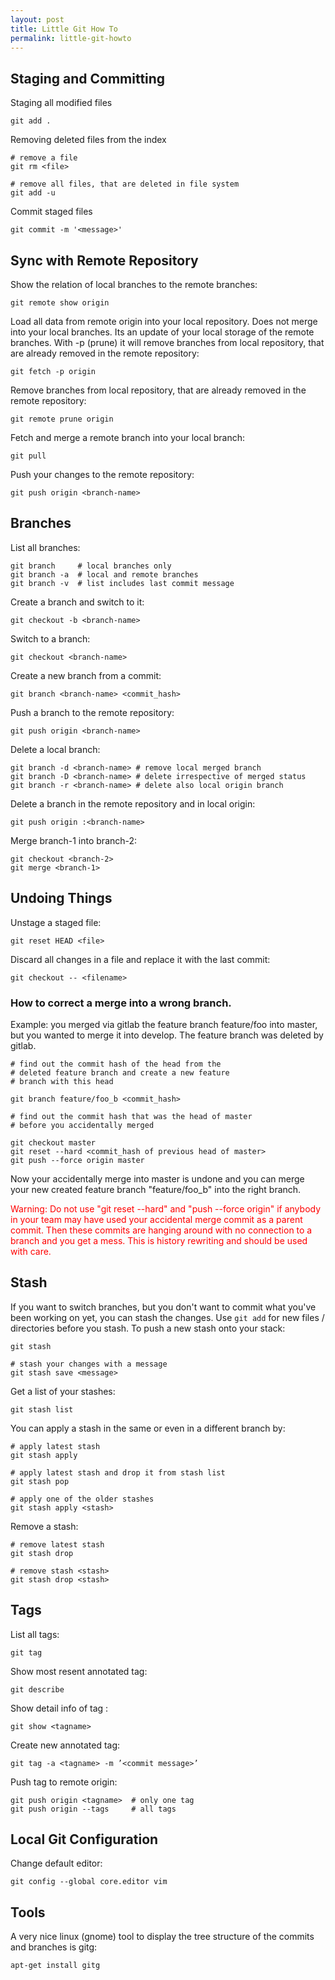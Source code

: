 ```yaml
---
layout: post
title: Little Git How To
permalink: little-git-howto
---
```


## Staging and Committing

Staging all modified files

```
git add .
```

Removing deleted files from the index

```
# remove a file
git rm <file>

# remove all files, that are deleted in file system
git add -u
```

Commit staged files

```
git commit -m '<message>'
```


## Sync with Remote Repository
Show the relation of local branches to the remote branches:

```
git remote show origin
```

Load all data from remote origin into your local repository. Does not merge into your local branches. Its an update of your local storage of the remote branches. With -p (prune) it will remove branches from local repository, that are already removed in the remote repository:

```
git fetch -p origin
```

Remove branches from local repository, that are already removed in the remote repository:

```
git remote prune origin
```

Fetch and merge a remote branch into your local branch:

```
git pull
``` 

Push your changes to the remote repository:

```
git push origin <branch-name>
```

## Branches
List all branches:

```
git branch     # local branches only
git branch -a  # local and remote branches
git branch -v  # list includes last commit message
```

Create a branch and switch to it:

```
git checkout -b <branch-name>
```

Switch to a branch:

```
git checkout <branch-name>
```

Create a new branch from a commit:

```
git branch <branch-name> <commit_hash>
```

Push a branch to the remote repository:

```
git push origin <branch-name>
```

Delete a local branch:

```
git branch -d <branch-name> # remove local merged branch
git branch -D <branch-name> # delete irrespective of merged status
git branch -r <branch-name> # delete also local origin branch
``` 

Delete a branch in the remote repository and in local origin:

```
git push origin :<branch-name>
```

Merge branch-1 into branch-2:

```
git checkout <branch-2>
git merge <branch-1>
```

## Undoing Things
Unstage a staged file:

```
git reset HEAD <file>
``` 

Discard all changes in a file and replace it with the last commit:

```
git checkout -- <filename>
```

### How to correct a merge into a wrong branch. 
Example: 
you merged via gitlab the feature branch feature/foo into master, but you wanted to merge it into develop. The feature branch was deleted by gitlab.

```
# find out the commit hash of the head from the 
# deleted feature branch and create a new feature 
# branch with this head

git branch feature/foo_b <commit_hash>

# find out the commit hash that was the head of master
# before you accidentally merged

git checkout master
git reset --hard <commit_hash of previous head of master>
git push --force origin master
```

Now your accidentally merge into master is undone and you can merge your new created feature branch "feature/foo_b" into the right branch.

<font color='red'>
Warning:
Do not use "git reset --hard" and "push --force origin" if anybody in your team may have used your accidental merge commit as a parent commit. Then these commits are hanging around with no connection to a branch and you get a mess. This is history rewriting and should be used with care.
</font>

## Stash
If you want to switch branches, but you don't want to commit what you've been working on yet, you can stash the changes. Use ```git add``` for new files / directories before you stash. To push a new stash onto your stack:

```
git stash

# stash your changes with a message
git stash save <message>
```

Get a list of your stashes:

```
git stash list
```

You can apply a stash in the same or even in a different branch by:

```
# apply latest stash
git stash apply  

# apply latest stash and drop it from stash list
git stash pop

# apply one of the older stashes
git stash apply <stash>
```

Remove a stash:

```
# remove latest stash
git stash drop

# remove stash <stash>
git stash drop <stash>
```

## Tags
List all tags:

```
git tag
```

Show most resent annotated tag:

```
git describe
```

Show detail info of tag <tagname>:

```
git show <tagname>
```

Create new annotated tag:

```
git tag -a <tagname> -m ’<commit message>’
```

Push tag to remote origin:

```
git push origin <tagname>  # only one tag	
git push origin --tags     # all tags
```

## Local Git Configuration

Change default editor:

```
git config --global core.editor vim
```

## Tools
A very nice linux (gnome) tool to display the tree structure of the commits and branches is gitg:

```
apt-get install gitg
```
